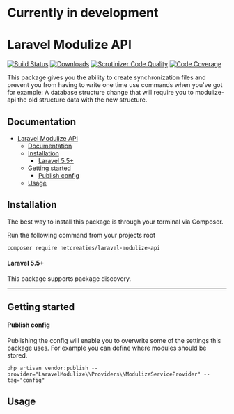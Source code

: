 # Currently in development

# Laravel Modulize API
[![Build Status](https://travis-ci.com/RFreij/laravel-modulize-api.svg?branch=master)](https://travis-ci.com/RFreij/laravel-modulize-api)
[![Downloads](https://img.shields.io/packagist/dt/netcreaties/laravel-modulize-api.svg
)](https://packagist.org/packages/netcreaties/laravel-modulize-api)
[![Scrutinizer Code Quality](https://scrutinizer-ci.com/g/RFreij/laravel-modulize-api/badges/quality-score.png?b=master)](https://scrutinizer-ci.com/g/RFreij/laravel-modulize-api/?branch=master)
[![Code Coverage](https://scrutinizer-ci.com/g/RFreij/laravel-modulize-api/badges/coverage.png?b=master)](https://scrutinizer-ci.com/g/RFreij/laravel-modulize-api/?branch=master)

This package gives you the ability to create synchronization files and prevent you from having to write one time use commands when you've got for example: A database structure change that will require you to modulize-api the old structure data with the new structure.

## Documentation
- [Laravel Modulize API](#laravel-modulize-api)
  - [Documentation](#documentation)
  - [Installation](#installation)
      - [Laravel 5.5+](#laravel-55)
  - [Getting started](#getting-started)
      - [Publish config](#publish-config)
  - [Usage](#usage)

<a name="installation"></a>
## Installation

The best way to install this package is through your terminal via Composer.

Run the following command from your projects root
```shell
composer require netcreaties/laravel-modulize-api
```

#### Laravel 5.5+
This package supports package discovery.

---

<a name="getting-started"></a>
## Getting started

#### Publish config
Publishing the config will enable you to overwrite some of the settings this package uses. For example you can define where modules should be stored.
```shell
php artisan vendor:publish --provider="LaravelModulize\\Providers\\ModulizeServiceProvider" --tag="config"
```

<a name="usage"></a>
## Usage

